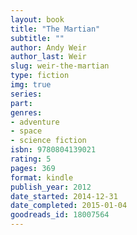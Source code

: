 ```yaml
---
layout: book
title: "The Martian"
subtitle: ""
author: Andy Weir
author_last: Weir
slug: weir-the-martian
type: fiction
img: true
series: 
part: 
genres:
- adventure
- space
- science fiction
isbn: 9780804139021
rating: 5
pages: 369
format: kindle
publish_year: 2012
date_started: 2014-12-31
date_completed: 2015-01-04
goodreads_id: 18007564
---
```

